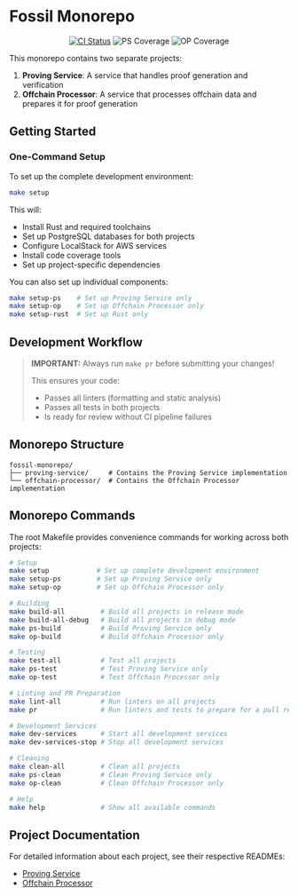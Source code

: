 # Fossil Monorepo

<div align="center">

[![CI Status](https://github.com/NethermindEth/fossil-prover-service/actions/workflows/monorepo-ci.yml/badge.svg)](https://github.com/NethermindEth/fossil-prover-service/actions/workflows/monorepo-ci.yml)
![PS Coverage][ps-coverage-badge]
![OP Coverage][op-coverage-badge]

</div>

This monorepo contains two separate projects:

1. **Proving Service**: A service that handles proof generation and verification
2. **Offchain Processor**: A service that processes offchain data and prepares it for proof generation

## Getting Started

### One-Command Setup

To set up the complete development environment:

```bash
make setup
```

This will:

- Install Rust and required toolchains
- Set up PostgreSQL databases for both projects
- Configure LocalStack for AWS services
- Install code coverage tools
- Set up project-specific dependencies

You can also set up individual components:

```bash
make setup-ps    # Set up Proving Service only
make setup-op    # Set up Offchain Processor only
make setup-rust  # Set up Rust only
```

## Development Workflow

> **IMPORTANT:** Always run `make pr` before submitting your changes!
>
> This ensures your code:
>
> - Passes all linters (formatting and static analysis)
> - Passes all tests in both projects
> - Is ready for review without CI pipeline failures

## Monorepo Structure

```text
fossil-monorepo/
├── proving-service/     # Contains the Proving Service implementation
└── offchain-processor/  # Contains the Offchain Processor implementation
```

## Monorepo Commands

The root Makefile provides convenience commands for working across both projects:

```bash
# Setup
make setup            # Set up complete development environment
make setup-ps         # Set up Proving Service only
make setup-op         # Set up Offchain Processor only

# Building
make build-all         # Build all projects in release mode
make build-all-debug   # Build all projects in debug mode
make ps-build          # Build Proving Service only
make op-build          # Build Offchain Processor only

# Testing
make test-all          # Test all projects
make ps-test           # Test Proving Service only
make op-test           # Test Offchain Processor only

# Linting and PR Preparation
make lint-all          # Run linters on all projects
make pr                # Run linters and tests to prepare for a pull request

# Development Services
make dev-services      # Start all development services
make dev-services-stop # Stop all development services

# Cleaning
make clean-all         # Clean all projects
make ps-clean          # Clean Proving Service only
make op-clean          # Clean Offchain Processor only

# Help
make help              # Show all available commands
```

## Project Documentation

For detailed information about each project, see their respective READMEs:

- [Proving Service](proving-service/README.md)
- [Offchain Processor](offchain-processor/README.md)

[ps-coverage-badge]: https://img.shields.io/badge/coverage-pending-lightgrey
[op-coverage-badge]: https://img.shields.io/badge/coverage-pending-lightgrey
